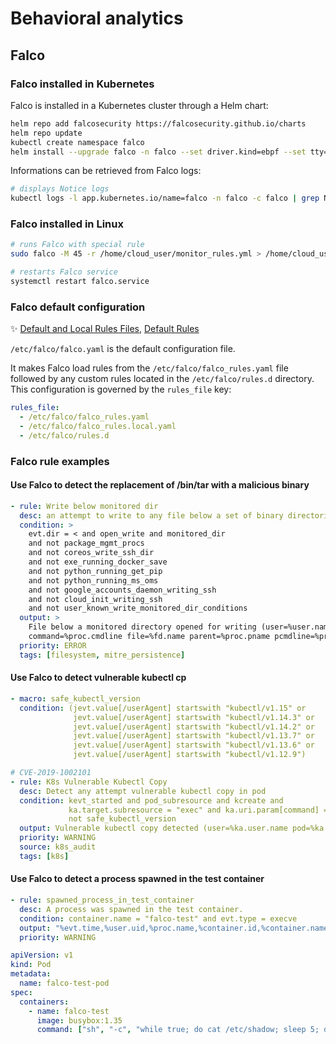 # Behavioral analytics

## Falco

### Falco installed in Kubernetes

Falco is installed in a Kubernetes cluster through a Helm chart:

```bash
helm repo add falcosecurity https://falcosecurity.github.io/charts
helm repo update
kubectl create namespace falco
helm install --upgrade falco -n falco --set driver.kind=ebpf --set tty=true falcosecurity/falco
```

Informations can be retrieved from Falco logs:

```bash
# displays Notice logs
kubectl logs -l app.kubernetes.io/name=falco -n falco -c falco | grep Notice
```

### Falco installed in Linux

```bash
# runs Falco with special rule
sudo falco -M 45 -r /home/cloud_user/monitor_rules.yml > /home/cloud_user/falco_output.log

# restarts Falco service
systemctl restart falco.service
```

### Falco default configuration

✨ [Default and Local Rules Files](https://falco.org/docs/rules/default-custom/), [Default Rules](https://falco.org/docs/reference/rules/default-rules/)

`/etc/falco/falco.yaml` is the default configuration file.

It makes Falco load rules from the `/etc/falco/falco_rules.yaml` file followed by any custom rules located in the `/etc/falco/rules.d` directory. This configuration is governed by the `rules_file` key:

```yaml
rules_file:
  - /etc/falco/falco_rules.yaml
  - /etc/falco/falco_rules.local.yaml
  - /etc/falco/rules.d
```

### Falco rule examples

#### Use Falco to detect the replacement of /bin/tar with a malicious binary

```yaml
- rule: Write below monitored dir
  desc: an attempt to write to any file below a set of binary directories
  condition: >
    evt.dir = < and open_write and monitored_dir
    and not package_mgmt_procs
    and not coreos_write_ssh_dir
    and not exe_running_docker_save
    and not python_running_get_pip
    and not python_running_ms_oms
    and not google_accounts_daemon_writing_ssh
    and not cloud_init_writing_ssh
    and not user_known_write_monitored_dir_conditions
  output: >
    File below a monitored directory opened for writing (user=%user.name
    command=%proc.cmdline file=%fd.name parent=%proc.pname pcmdline=%proc.pcmdline gparent=%proc.aname[2] container_id=%container.id image=%container.image.repository)
  priority: ERROR
  tags: [filesystem, mitre_persistence]
```

#### Use Falco to detect vulnerable kubectl cp

```yaml
- macro: safe_kubectl_version
  condition: (jevt.value[/userAgent] startswith "kubectl/v1.15" or
              jevt.value[/userAgent] startswith "kubectl/v1.14.3" or
              jevt.value[/userAgent] startswith "kubectl/v1.14.2" or
              jevt.value[/userAgent] startswith "kubectl/v1.13.7" or
              jevt.value[/userAgent] startswith "kubectl/v1.13.6" or
              jevt.value[/userAgent] startswith "kubectl/v1.12.9")

# CVE-2019-1002101
- rule: K8s Vulnerable Kubectl Copy
  desc: Detect any attempt vulnerable kubectl copy in pod
  condition: kevt_started and pod_subresource and kcreate and
             ka.target.subresource = "exec" and ka.uri.param[command] = "tar" and
             not safe_kubectl_version
  output: Vulnerable kubectl copy detected (user=%ka.user.name pod=%ka.target.name ns=%ka.target.namespace action=%ka.target.subresource command=%ka.uri.param[command] userAgent=%jevt.value[/userAgent])
  priority: WARNING
  source: k8s_audit
  tags: [k8s]
```

#### Use Falco to detect a process spawned in the test container

```yaml
- rule: spawned_process_in_test_container
  desc: A process was spawned in the test container.
  condition: container.name = "falco-test" and evt.type = execve
  output: "%evt.time,%user.uid,%proc.name,%container.id,%container.name"
  priority: WARNING
```

```yaml
apiVersion: v1
kind: Pod
metadata:
  name: falco-test-pod
spec:
  containers:
    - name: falco-test
      image: busybox:1.35
      command: ["sh", "-c", "while true; do cat /etc/shadow; sleep 5; done"]
```
